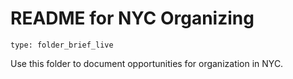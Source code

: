 # README for NYC Organizing

```ccard
type: folder_brief_live
```

Use this folder to document opportunities for organization in NYC. 
